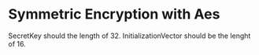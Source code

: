 Symmetric Encryption with Aes
===================
SecretKey should the length of 32.
InitializationVector should be the lenght of 16.